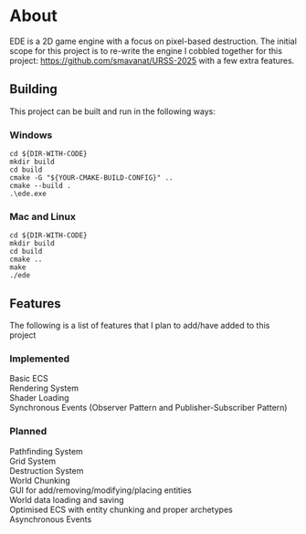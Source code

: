 # About  
EDE is a 2D game engine with a focus on pixel-based destruction. The initial scope for this project is to re-write the engine I cobbled together for this project: https://github.com/smavanat/URSS-2025
with a few extra features.

## Building  
This project can be built and run in the following ways:  
### Windows  
```
cd ${DIR-WITH-CODE}  
mkdir build
cd build
cmake -G "${YOUR-CMAKE-BUILD-CONFIG}" ..
cmake --build .
.\ede.exe
```
### Mac and Linux  
```
cd ${DIR-WITH-CODE}  
mkdir build
cd build
cmake ..
make
./ede
```

## Features
The following is a list of features that I plan to add/have added to this project
### Implemented  
Basic ECS  
Rendering System  
Shader Loading  
Synchronous Events (Observer Pattern and Publisher-Subscriber Pattern)  
### Planned  
Pathfinding System  
Grid System  
Destruction System  
World Chunking  
GUI for add/removing/modifying/placing entities  
World data loading and saving  
Optimised ECS with entity chunking and proper archetypes  
Asynchronous Events  
